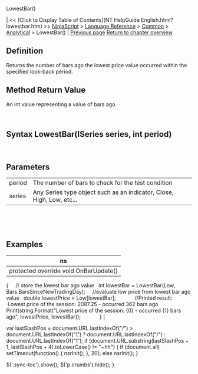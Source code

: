 ﻿










 


LowestBar()







| &lt;&lt; [Click to Display Table of Contents](NT HelpGuide English.html?lowestbar.htm) &gt;&gt;
 [NinjaScript](ninjascript.htm) &gt; [Language Reference](language_reference_wip.htm) &gt; [Common](common.htm) &gt; [Analytical](market_data.htm) &gt;
LowestBar() | [Previous page](least_recent_occurence_lro.htm)
[Return to chapter overview](market_data.htm)










Definition
----------


Returns the number of bars ago the lowest price value occurred within the specified look-back period. 



Method Return Value
-------------------


An int value representing a value of bars ago.


 


Syntax
LowestBar(ISeries<double> series, int period)
----------------------------------------------------


 


Parameters
----------




|  |  |
| --- | --- |
| period | The number of bars to check for the test condition |
| series | Any Series<double> type object such as an indicator, Close, High, Low, etc... |



 


 


Examples
--------




| ns |
| --- |
| protected override void OnBarUpdate()
{   
   // store the lowest bar ago value
   int lowestBar = LowestBar(Low, Bars.BarsSinceNewTradingDay);
   
   //evaluate low price from lowest bar ago value
   double lowestPrice = Low[lowestBar];         
   
   //Printed result:  Lowest price of the session: 2087.25 - occurred 362 bars ago
   Print(string.Format("Lowest price of the session: {0} - occurred {1} bars ago", lowestPrice, lowestBar));            
} |






 
 var lastSlashPos = document.URL.lastIndexOf("/") &gt; document.URL.lastIndexOf("\\") ? document.URL.lastIndexOf("/") : document.URL.lastIndexOf("\\");
 if (document.URL.substring(lastSlashPos + 1, lastSlashPos + 4).toLowerCase() != "~hh") {
 if (document.all) setTimeout(function() {
 nsrInit();
 }, 20);
 else nsrInit();
 }
 
 
 $('.sync-toc').show();
 $('p.crumbs').hide();
 }
 
 
 



</double></double>
